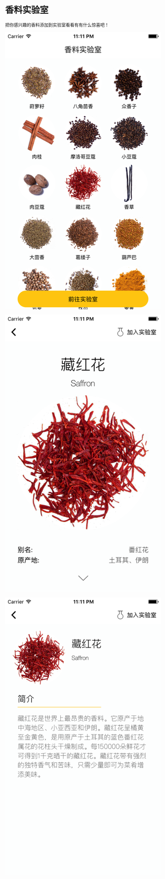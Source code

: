 # 香料实验室

把你感兴趣的香料添加到实验室看看有有什么惊喜吧！

![alt text](https://github.com/iratao/xiangliaoshiyanshi/blob/master/design/scrennshots/Simulator%20Screen%20Shot%2018%20May%202017%2C%2011.11.00%20PM.png)

![alt text](https://github.com/iratao/xiangliaoshiyanshi/blob/master/design/scrennshots/Simulator%20Screen%20Shot%2018%20May%202017%2C%2011.11.07%20PM.png)

![alt text](https://github.com/iratao/xiangliaoshiyanshi/blob/master/design/scrennshots/Simulator%20Screen%20Shot%2018%20May%202017%2C%2011.11.09%20PM.png)
